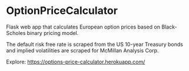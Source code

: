 # OptionPriceCalculator

Flask web app that calculates European option prices based on Black-Scholes binary pricing model. 

The default risk free rate is scraped from the US 10-year Treasury bonds and implied volatilities are scraped for McMillan Analysis Corp. 

Explore: https://options-price-calculator.herokuapp.com/
